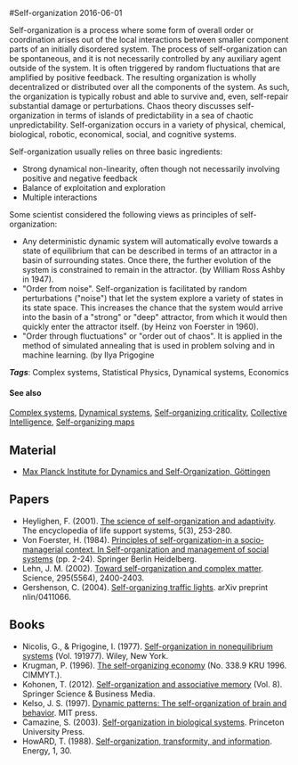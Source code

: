 
#Self-organization
2016-06-01

Self-organization is a process where some form of overall order or coordination arises out of the local interactions between smaller component parts of an initially disordered system. The process of self-organization can be spontaneous, and it is not necessarily controlled by any auxiliary agent outside of the system. It is often triggered by random fluctuations that are amplified by positive feedback. The resulting organization is wholly decentralized or distributed over all the components of the system. As such, the organization is typically robust and able to survive and, even, self-repair substantial damage or perturbations. Chaos theory discusses self-organization in terms of islands of predictability in a sea of chaotic unpredictability. Self-organization occurs in a variety of physical, chemical, biological, robotic, economical, social, and cognitive systems.

Self-organization usually relies on three basic ingredients:
* Strong dynamical non-linearity, often though not necessarily involving positive and negative feedback
* Balance of exploitation and exploration
* Multiple interactions

Some scientist considered the following views as principles of self-organization:
* Any deterministic dynamic system will automatically evolve towards a state of equilibrium that can be described in terms of an attractor in a basin of surrounding states. Once there, the further evolution of the system is constrained to remain in the attractor. (by  William Ross Ashby in 1947).
* "Order from noise". Self-organization is facilitated by random perturbations ("noise") that let the system explore a variety of states in its state space. This increases the chance that the system would arrive into the basin of a "strong" or "deep" attractor, from which it would then quickly enter the attractor itself. (by Heinz von Foerster in 1960).
* "Order through fluctuations" or "order out of chaos". It is applied in the method of simulated annealing that is used in problem solving and in machine learning. (by Ilya Prigogine

***Tags***: Complex systems, Statistical Physics, Dynamical systems, Economics

#### See also
[Complex systems](/complex_systems), [Dynamical systems](/dynamical_systems), [Self-organizing criticality](/self-organizing_criticality), [Collective Intelligence](/collective_intelligence), [Self-organizing maps](/self-organizing_maps)
## Material
* [Max Planck Institute for Dynamics and Self-Organization, Göttingen](http://www.ds.mpg.de/english/research/index.php)

## Papers
* Heylighen, F. (2001). [The science of self-organization and adaptivity](http://www.academia.edu/download/3243859/science_of_self_organization.pdf). The encyclopedia of life support systems, 5(3), 253-280.
* Von Foerster, H. (1984). [Principles of self-organization-in a socio-managerial context. In Self-organization and management of social systems](http://www.univie.ac.at/constructivism/archive/fulltexts/1678.pdf) (pp. 2-24). Springer Berlin Heidelberg.
* Lehn, J. M. (2002). [Toward self-organization and complex matter](http://image.sciencenet.cn/olddata/kexue.com.cn/bbs/upload/131782400.pdf). Science, 295(5564), 2400-2403.
* Gershenson, C. (2004). [Self-organizing traffic lights](http://arxiv.org/pdf/nlin/0411066). arXiv preprint nlin/0411066.

## Books
* Nicolis, G., & Prigogine, I. (1977). [Self-organization in nonequilibrium systems](https://www.goodreads.com/book/show/2709204-self-organization-in-nonequilibrium-systems) (Vol. 191977). Wiley, New York.
* Krugman, P. (1996). [The self-organizing economy](https://www.goodreads.com/book/show/1728101.The_Self_Organizing_Economy) (No. 338.9 KRU 1996. CIMMYT.).
* Kohonen, T. (2012). [Self-organization and associative memory](https://www.goodreads.com/book/show/3383297-self-organization-and-associative-memory) (Vol. 8). Springer Science & Business Media.
* Kelso, J. S. (1997). [Dynamic patterns: The self-organization of brain and behavior](https://www.goodreads.com/book/show/1787841.Dynamic_Patterns). MIT press.
* Camazine, S. (2003). [Self-organization in biological systems](https://www.goodreads.com/book/show/925585.Self_Organization_in_Biological_Systems). Princeton University Press.
* HowARD, T. (1988). [Self-organization, transformity, and information](). Energy, 1, 30.


